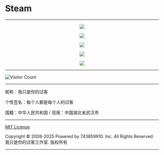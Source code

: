 # Steam

---

<p align="center">
  <img src="https://raw.gitmirror.com/743859910/Steam/master/img/1.webp">
</p>

<p align="center">
  <img src="https://raw.gitmirror.com/743859910/Steam/master/img/2.webp">
</p>

<p align="center">
  <img src="https://raw.gitmirror.com/743859910/Steam/master/img/3.webp">
</p>

<p align="center">
  <img src="https://raw.gitmirror.com/743859910/Steam/master/img/4.webp">
</p>

<p align="center">
  <img src="https://raw.gitmirror.com/743859910/Steam/master/img/5.webp">
</p>

---

![Visitor Count](https://profile-counter.glitch.me/{Steam}/count.svg)

---

昵称：我只是你的过客

个性签名：每个人都是每个人的过客

国籍：中华人民共和国 / 现居：中国湖北省武汉市

---

[MIT License](https://github.com/743859910/Steam/blob/master/LICENSE)

Copyright © 2008-2025 Powered by 743859910. Inc. All Rights Reserved. 我只是你的过客工作室. 版权所有

---

